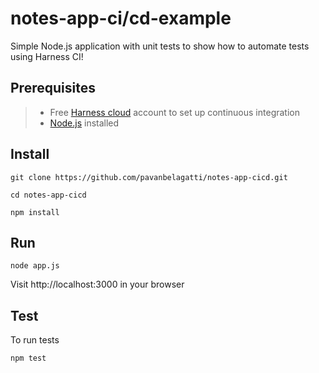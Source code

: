 # notes-app-ci/cd-example
Simple Node.js application with unit tests to show how to automate tests using Harness CI!

## Prerequisites
> - Free [Harness cloud](https://www.harness.io/products/continuous-integration?utm_source=internal&utm_medium=social&utm_campaign=devadvocacy&utm_content=pavan_notes_article&utm_term=get-started) account to set up continuous integration
> - [Node.js](https://nodejs.org/en/download/) installed

## Install
```
git clone https://github.com/pavanbelagatti/notes-app-cicd.git
```
```
cd notes-app-cicd
```
```
npm install
```

## Run
```
node app.js
```
Visit http://localhost:3000 in your browser

## Test
To run tests
```
npm test
```
